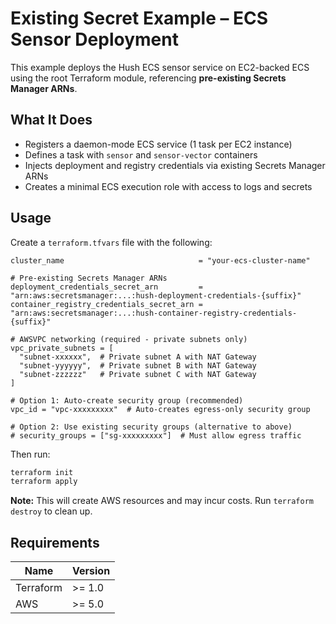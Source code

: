 # Existing Secret Example – ECS Sensor Deployment

This example deploys the Hush ECS sensor service on EC2-backed ECS using the root Terraform module, referencing **pre-existing Secrets Manager ARNs**.

## What It Does

- Registers a daemon-mode ECS service (1 task per EC2 instance)
- Defines a task with `sensor` and `sensor-vector` containers
- Injects deployment and registry credentials via existing Secrets Manager ARNs
- Creates a minimal ECS execution role with access to logs and secrets

## Usage

Create a `terraform.tfvars` file with the following:

```hcl
cluster_name                              = "your-ecs-cluster-name"

# Pre-existing Secrets Manager ARNs
deployment_credentials_secret_arn         = "arn:aws:secretsmanager:...:hush-deployment-credentials-{suffix}"
container_registry_credentials_secret_arn = "arn:aws:secretsmanager:...:hush-container-registry-credentials-{suffix}"

# AWSVPC networking (required - private subnets only)
vpc_private_subnets = [
  "subnet-xxxxxx",  # Private subnet A with NAT Gateway
  "subnet-yyyyyy",  # Private subnet B with NAT Gateway
  "subnet-zzzzzz"   # Private subnet C with NAT Gateway
]

# Option 1: Auto-create security group (recommended)
vpc_id = "vpc-xxxxxxxxx"  # Auto-creates egress-only security group

# Option 2: Use existing security groups (alternative to above)
# security_groups = ["sg-xxxxxxxxx"]  # Must allow egress traffic
````

Then run:

```bash
terraform init
terraform apply
```

**Note:** This will create AWS resources and may incur costs. Run `terraform destroy` to clean up.

## Requirements

| Name      | Version |
| --------- | ------- |
| Terraform | >= 1.0  |
| AWS       | >= 5.0  |

